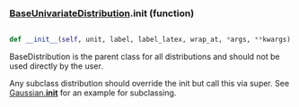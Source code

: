 ### [BaseUnivariateDistribution](BaseUnivariateDistribution.md).__init__ (function)


```py

def __init__(self, unit, label, label_latex, wrap_at, *args, **kwargs)

```



BaseDistribution is the parent class for all distributions and should
not be used directly by the user.

Any subclass distribution should override the init but call this via
super.  See [Gaussian.__init__](Gaussian.__init__.md) for an example for subclassing.

